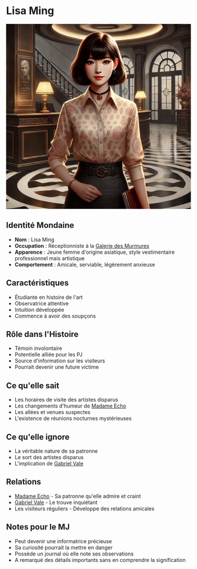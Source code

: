 # Lisa Ming

![Lisa Ming](images/lisa_ming.webp)

## Identité Mondaine
- **Nom** : Lisa Ming
- **Occupation** : Réceptionniste à la [Galerie des Murmures](../locations/galerie_des_murmures.md)
- **Apparence** : Jeune femme d'origine asiatique, style vestimentaire professionnel mais artistique
- **Comportement** : Amicale, serviable, légèrement anxieuse

## Caractéristiques
- Étudiante en histoire de l'art
- Observatrice attentive
- Intuition développée
- Commence à avoir des soupçons

## Rôle dans l'Histoire
- Témoin involontaire
- Potentielle alliée pour les PJ
- Source d'information sur les visiteurs
- Pourrait devenir une future victime

## Ce qu'elle sait
- Les horaires de visite des artistes disparus
- Les changements d'humeur de [Madame Echo](madame_echo.md)
- Les allées et venues suspectes
- L'existence de réunions nocturnes mystérieuses

## Ce qu'elle ignore
- La véritable nature de sa patronne
- Le sort des artistes disparus
- L'implication de [Gabriel Vale](gabriel_vale.md)

## Relations
- [Madame Echo](madame_echo.md) - Sa patronne qu'elle admire et craint
- [Gabriel Vale](gabriel_vale.md) - Le trouve inquiétant
- Les visiteurs réguliers - Développe des relations amicales

## Notes pour le MJ
- Peut devenir une informatrice précieuse
- Sa curiosité pourrait la mettre en danger
- Possède un journal où elle note ses observations
- A remarqué des détails importants sans en comprendre la signification
